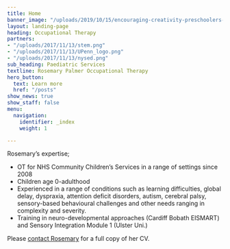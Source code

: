 ```yaml
---
title: Home
banner_image: "/uploads/2019/10/15/encouraging-creativity-preschoolers-2.jpg"
layout: landing-page
heading: Occupational Therapy
partners:
- "/uploads/2017/11/13/stem.png"
- "/uploads/2017/11/13/UPenn_logo.png"
- "/uploads/2017/11/13/nysed.png"
sub_heading: Paediatric Services
textline: Rosemary Palmer Occupational Therapy
hero_button:
  text: Learn more
  href: "/posts"
show_news: true
show_staff: false
menu:
  navigation:
    identifier: _index
    weight: 1

---
```

Rosemary’s expertise;
* OT for NHS Community Children’s Services in a range of settings since 2008
* Children age 0-adulthood
* Experienced in a range of conditions such as learning difficulties, global delay, dyspraxia,
attention deficit disorders, autism, cerebral palsy, sensory-based behavioural challenges and
other needs ranging in complexity and severity.
* Training in neuro-developmental approaches (Cardiff Bobath EISMART) and Sensory
Integration Module 1 (Ulster Uni.)

Please <a href='/contact'>contact Rosemary</a> for a full copy of her CV.